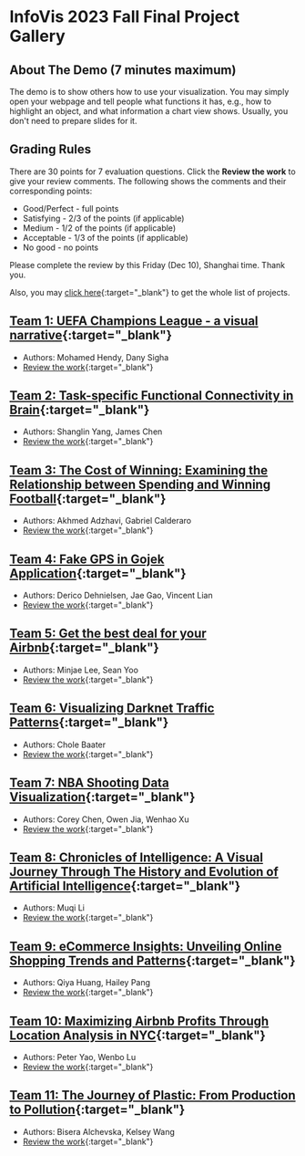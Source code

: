 # InfoVis 2023 Fall Final Project Gallery
## About The Demo (7 minutes maximum)
The demo is to show others how to use your visualization. You may simply open your webpage and tell people what functions it has, e.g., how to highlight an object, and what information a chart view shows. Usually, you don't need to prepare slides for it.

## Grading Rules
There are 30 points for 7 evaluation questions. Click the **Review the work** to give your review comments. The following shows the comments and their corresponding points:
- Good/Perfect - full points
- Satisfying - 2/3 of the points (if applicable)
- Medium - 1/2 of the points (if applicable)
- Acceptable - 1/3 of the points (if applicable)
- No good - no points

Please complete the review by this Friday (Dec 10), Shanghai time. Thank you.

Also, you may [click here](https://docs.google.com/spreadsheets/d/1ugQ-qJtL-AKNzLPPcTmI0MIkntwdHXonTe_cnVhUzM8/edit?usp=sharing){:target="_blank"} to get the whole list of projects. 

## [Team 1: UEFA Champions League - a visual narrative](./team1/vediogame.html){:target="_blank"} 
- Authors: Mohamed Hendy, Dany Sigha
- [Review the work](https://forms.gle/2SgoZAaPjRpVjnJK7){:target="_blank"} 

## [Team 2: Task-specific Functional Connectivity in Brain](./team2/index.html){:target="_blank"} 
- Authors: Shanglin Yang, James Chen 
- [Review the work](https://forms.gle/ir4vuhWcUWdnHVTw5){:target="_blank"}

## [Team 3: The Cost of Winning: Examining the Relationship between Spending and Winning Football](./team3/index.html){:target="_blank"} 
- Authors: Akhmed Adzhavi, Gabriel Calderaro
- [Review the work](https://forms.gle/d8ymW7vvAuBn8zVq6){:target="_blank"}

## [Team 4: Fake GPS in Gojek Application](./team4/mainpage/fp.html){:target="_blank"} 
- Authors: Derico Dehnielsen, Jae Gao, Vincent Lian
- [Review the work](https://forms.gle/cAfysGVSD3w64BCE9){:target="_blank"}

## [Team 5: Get the best deal for your Airbnb](./team5/index.html){:target="_blank"} 
- Authors: Minjae Lee, Sean Yoo
- [Review the work](https://forms.gle/J5du55iZxXPU4jw99){:target="_blank"}

## [Team 6: Visualizing Darknet Traffic Patterns](./team6/index.html){:target="_blank"} 
- Authors: Chole Baater
- [Review the work](https://forms.gle/78JRBKw8iD6KWwdn9){:target="_blank"}

## [Team 7: NBA Shooting Data Visualization](./team7/index.html){:target="_blank"} 
- Authors: Corey Chen, Owen Jia, Wenhao Xu
- [Review the work](https://forms.gle/QjFRDnnkoTCTkqf96){:target="_blank"}

## [Team 8: Chronicles of Intelligence: A Visual Journey Through The History and Evolution of Artificial Intelligence](./team8/index.html){:target="_blank"} 
- Authors: Muqi Li
- [Review the work](https://forms.gle/ebFphJUzvZHBrzUv9){:target="_blank"}

## [Team 9: eCommerce Insights: Unveiling Online Shopping Trends and Patterns](./team9/index.html){:target="_blank"} 
- Authors: Qiya Huang, Hailey Pang
- [Review the work](https://forms.gle/Pargp8QLL5SzmfGR6){:target="_blank"}

## [Team 10: Maximizing Airbnb Profits Through Location Analysis in NYC](./team10/index.html){:target="_blank"} 
- Authors: Peter Yao, Wenbo Lu
- [Review the work](https://forms.gle/zrtVYdaB1SFfu1ht7){:target="_blank"}

## [Team 11: The Journey of Plastic: From Production to Pollution](./team11/index.html){:target="_blank"} 
- Authors: Bisera Alchevska, Kelsey Wang
- [Review the work](https://forms.gle/7iTHv8JThUz1aSa26){:target="_blank"}


